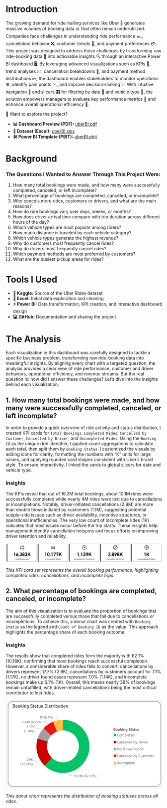 # Introduction
The growing demand for ride-hailing services like Uber 🚖 generates massive volumes of booking data 📊 that often remain underutilized. Companies face challenges
in understanding ride performance 🏎️, cancellation behavior ❌, customer trends 👥, and payment preferences 💳. This project was designed to address these challenges
by transforming raw ride-booking data 📂 into actionable insights 🔍 through an interactive Power BI dashboard 🖥️. By leveraging advanced visualizations such as KPIs 📌,
trend analyses 📈, cancellation breakdowns 🚫, and payment method distributions 💵, the dashboard enables stakeholders to monitor operations ⚙️, identify pain points 📉,
and improve decision-making 💡. With intuitive navigation 🔘 and slicers 🎛️ for filtering by date 📅 and vehicle type 🚙, the solution empowers managers to evaluate
key performance metrics 📏 and enhance overall operational efficiency 🚀.

🔗 Want to explore the project?
- **📊 Dashboard Preview (PDF):** [uberBI.pdf](uberBI.pdf)
- **📑 Dataset (Excel):** [uberBI.xlsx](uberBI.xlsx)
- **🛠️ Power BI Template (PBIT):** [uberBI.pbit](uberBI.pbit)
# Background
### The Questions I Wanted to Answer Through This Project Were:
1. How many total bookings were made, and how many were successfully completed, canceled, or left incomplete?
2. What percentage of bookings are completed, canceled, or incomplete?
3. Who cancels more rides, customers or drivers, and what are the main reasons?
4. How do ride bookings vary over days, weeks, or months?
5. How does driver arrival time compare with trip duration across different hours of the day?
6. Which vehicle types are most popular among riders?
7. How much distance is traveled by each vehicle category?
8. Which vehicle types generate the highest revenue?
9. Why do customers most frequently cancel rides?
10. Why do drivers most frequently cancel rides?
11. Which payment methods are most preferred by customers?
12. What are the busiest pickup areas for rides?
# Tools I Used
- **📂 Kaggle:** Source of the Uber Rides dataset
- **📝 Excel:** Initial data exploration and cleaning
- **⚡ Power BI:** Data transformation, KPI creation, and interactive dashboard design
- **💻 GitHub:** Documentation and sharing the project
# The Analysis
Each visualization in this dashboard was carefully designed to tackle a specific business problem, transforming raw ride-booking data into meaningful insights.
By aligning every chart with a targeted question, the analysis provides a clear view of ride performance, customer and driver behaviors, operational efficiency, and revenue
streams. But the real question is: how did I answer these challenges? Let’s dive into the insights behind each visualization.
## 1. How many total bookings were made, and how many were successfully completed, canceled, or left incomplete?
In order to provide a quick overview of ride activity and status distribution, I created KPI cards for `Total Bookings`, `Completed Rides`, `Cancelled by Customer`, `Cancelled by Driver`, and `Uncompleted Rides`. Using the `Booking ID` as the unique ride identifier, I applied count aggregations to calculate each total, then split them by `Booking Status`. I customized the visuals by adding icons for clarity, formatting the numbers with “K” units for large values, and applying rounded card shapes consistent with Uber’s brand style. To ensure interactivity, I linked the cards to global slicers for date and vehicle type.
### Insights
The KPIs reveal that out of 16.3M total bookings, about 10.1M rides were successfully completed while nearly 4M rides were lost due to cancellations or incompletions.
Notably, driver-initiated cancellations (2.9M) are more than double those initiated by customers (1.1M), suggesting potential supply-side issues such as driver availability,
incentive structures, or operational inefficiencies. The very low count of incomplete rides (1K) indicates that most issues occur before the trip starts. These insights help
management identify cancellation hotspots and focus efforts on improving driver retention and reliability.

![KPIs](/assets/1-kpi.png)

*This KPI card set represents the overall booking performance, highlighting completed rides, cancellations, and incomplete trips.*
## 2. What percentage of bookings are completed, canceled, or incomplete?
The aim of this visualization is to evaluate the proportion of bookings that are successfully completed versus those that fail due to cancellations or incompletions. To
achieve this, a donut chart was created with `Booking Status` as the legend and `Count of Booking ID` as the value. This approach highlights the percentage share of each
booking outcome.
### Insights
The results show that completed rides form the majority with 62.1% (10.18K), confirming that most bookings reach successful completion. However, a considerable share of
rides fails to convert: cancellations by drivers represent 17.7% (2.9K), cancellations by customers account for 7.1% (1.17K), no driver found cases represent 7.0% (1.14K),
and incomplete bookings make up 6.1% (1K). Overall, this means nearly 38% of bookings remain unfulfilled, with driver-related cancellations being the most critical
contributor to lost rides.

![Donut Chart](/assets/2-bookingStatusDistribution.png)

*This donut chart represents the distribution of booking statuses across all rides.*

